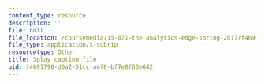 ```yaml
---
content_type: resource
description: ''
file: null
file_location: /coursemedia/15-071-the-analytics-edge-spring-2017/f4691790d0a251ccaef8bf7e8f66e642_WTuwV-rWxUc.vtt
file_type: application/x-subrip
resourcetype: Other
title: 3play caption file
uid: f4691790-d0a2-51cc-aef8-bf7e8f66e642
---
```

